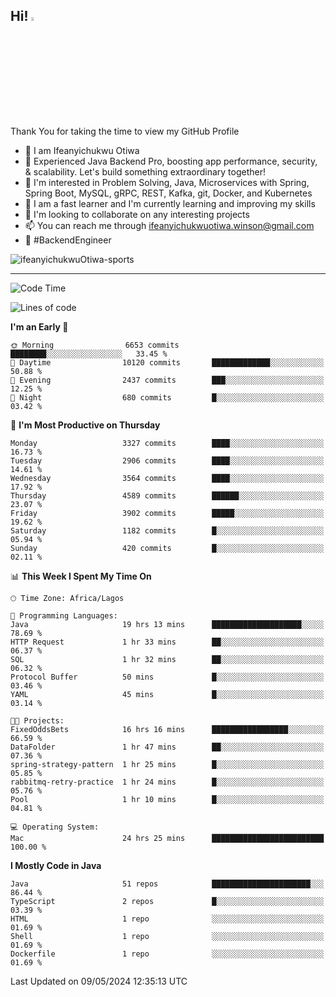 <!-- BLOG-POST-LIST:START --><!-- BLOG-POST-LIST:END -->

## Hi! <img src="https://media.giphy.com/media/hvRJCLFzcasrR4ia7z/giphy.gif" width="4%"> 

Thank You for taking the time to view my GitHub Profile

- 👋 I am Ifeanyichukwu Otiwa
- 🚀 Experienced Java Backend Pro, boosting app performance, security, & scalability. Let's build something extraordinary together!
- 👀 I'm interested in Problem Solving, Java, Microservices with Spring, Spring Boot, MySQL, gRPC, REST, Kafka, git, Docker, and Kubernetes
- 🌱 I am a fast learner and I'm currently learning and improving my skills
- 💞️ I'm looking to collaborate on any interesting projects
- 📫 You can reach me through ifeanyichukwuotiwa.winson@gmail.com
- 🚀 #BackendEngineer

<p align="left" marginTop="10px"> <img src="https://komarev.com/ghpvc/?username=ifeanyichukwuOtiwa-sports&label=Profile%20views&color=0e75b6&style=for-the-badge" alt="ifeanyichukwuOtiwa-sports" /> </p>

***

<!--START_SECTION:waka-->
![Code Time](http://img.shields.io/badge/Code%20Time-2%2C491%20hrs%2015%20mins-blue)

![Lines of code](https://img.shields.io/badge/From%20Hello%20World%20I%27ve%20Written-5.3%20million%20lines%20of%20code-blue)

**I'm an Early 🐤** 

```text
🌞 Morning                6653 commits        ████████░░░░░░░░░░░░░░░░░   33.45 % 
🌆 Daytime                10120 commits       █████████████░░░░░░░░░░░░   50.88 % 
🌃 Evening                2437 commits        ███░░░░░░░░░░░░░░░░░░░░░░   12.25 % 
🌙 Night                  680 commits         █░░░░░░░░░░░░░░░░░░░░░░░░   03.42 % 
```
📅 **I'm Most Productive on Thursday** 

```text
Monday                   3327 commits        ████░░░░░░░░░░░░░░░░░░░░░   16.73 % 
Tuesday                  2906 commits        ████░░░░░░░░░░░░░░░░░░░░░   14.61 % 
Wednesday                3564 commits        ████░░░░░░░░░░░░░░░░░░░░░   17.92 % 
Thursday                 4589 commits        ██████░░░░░░░░░░░░░░░░░░░   23.07 % 
Friday                   3902 commits        █████░░░░░░░░░░░░░░░░░░░░   19.62 % 
Saturday                 1182 commits        █░░░░░░░░░░░░░░░░░░░░░░░░   05.94 % 
Sunday                   420 commits         █░░░░░░░░░░░░░░░░░░░░░░░░   02.11 % 
```


📊 **This Week I Spent My Time On** 

```text
🕑︎ Time Zone: Africa/Lagos

💬 Programming Languages: 
Java                     19 hrs 13 mins      ████████████████████░░░░░   78.69 % 
HTTP Request             1 hr 33 mins        ██░░░░░░░░░░░░░░░░░░░░░░░   06.37 % 
SQL                      1 hr 32 mins        ██░░░░░░░░░░░░░░░░░░░░░░░   06.32 % 
Protocol Buffer          50 mins             █░░░░░░░░░░░░░░░░░░░░░░░░   03.46 % 
YAML                     45 mins             █░░░░░░░░░░░░░░░░░░░░░░░░   03.14 % 

🐱‍💻 Projects: 
FixedOddsBets            16 hrs 16 mins      █████████████████░░░░░░░░   66.59 % 
DataFolder               1 hr 47 mins        ██░░░░░░░░░░░░░░░░░░░░░░░   07.36 % 
spring-strategy-pattern  1 hr 25 mins        █░░░░░░░░░░░░░░░░░░░░░░░░   05.85 % 
rabbitmq-retry-practice  1 hr 24 mins        █░░░░░░░░░░░░░░░░░░░░░░░░   05.76 % 
Pool                     1 hr 10 mins        █░░░░░░░░░░░░░░░░░░░░░░░░   04.81 % 

💻 Operating System: 
Mac                      24 hrs 25 mins      █████████████████████████   100.00 % 
```

**I Mostly Code in Java** 

```text
Java                     51 repos            ██████████████████████░░░   86.44 % 
TypeScript               2 repos             █░░░░░░░░░░░░░░░░░░░░░░░░   03.39 % 
HTML                     1 repo              ░░░░░░░░░░░░░░░░░░░░░░░░░   01.69 % 
Shell                    1 repo              ░░░░░░░░░░░░░░░░░░░░░░░░░   01.69 % 
Dockerfile               1 repo              ░░░░░░░░░░░░░░░░░░░░░░░░░   01.69 % 
```




 Last Updated on 09/05/2024 12:35:13 UTC
<!--END_SECTION:waka-->

<!--
<p align="center">
![trophy](https://github-profile-trophy.vercel.app/?username=ifeanyichukwuOtiwa-sports&theme=onedark) (https://github.com/ryo-ma/github-profile-trophy)
</p>
-->

<!---
ifeanyi-otiwa/ifeanyi-otiwa is a ✨ special ✨ repository because its `README.md` (this file) appears on your GitHub profile.
You can click the Preview link to take a look at your changes.
--->
